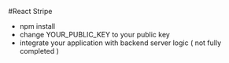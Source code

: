 #React Stripe

- npm install
- change YOUR_PUBLIC_KEY to your public key
- integrate your application with backend server logic
( not fully completed )
